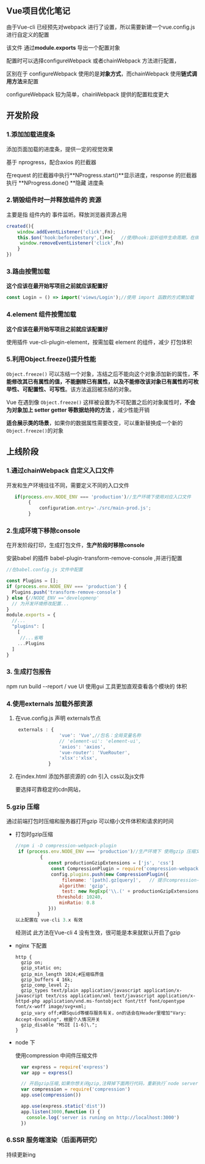 ## Vue项目优化笔记

由于Vue-cli 已经预先对webpack 进行了设置，所以需要新建一个vue.config.js进行自定义的配置

该文件 通过**module.exports** 导出一个配置对象

配置时可以选择configureWebpack 或者chainWebpack 方法进行配置，

区别在于 configureWebpack 使用的是**对象方式**，而chainWebpack  使用**链式调用方法**来配置

configureWebpack 较为简单，chainWebpack   提供的配置粒度更大

## 开发阶段

### 1.添加加载进度条 

添加页面加载的进度条，提供一定的视觉效果

基于 nprogress，配合axios 的拦截器

在request 的拦截器中执行**NProgress.start()**显示进度，response 的拦截器 执行 **NProgress.done() **隐藏  进度条

### 2.销毁组件时一并释放组件的 资源

主要是指 组件内的 事件监听。释放浏览器资源占用

```js
created(){
    window.addEventListener('click',Fn);
    this.$on('hook:beforeDestory',()=>{   //使用hook:监听组件生命周期，在绑定事件的时候就监听销毁生命周期，避免以往
     window.removeEventListener('click',Fn)
    }
})
```



### 3.路由按需加载

**这个应该在最开始写项目之前就应该配置好**

```js
const Login = () => import('views/Login');//使用 import 函数的方式懒加载
```



### 4.element 组件按需加载

**这个应该在最开始写项目之前就应该配置好**

使用插件 vue-cli-plugin-element，按需加载 element 的组件，减少 打包体积



### 5.利用Object.freeze()提升性能

`Object.freeze()` 可以冻结一个对象，冻结之后不能向这个对象添加新的属性，**不能修改其已有属性的值，不能删除已有属性，以及不能修改该对象已有属性的可枚举性、可配置性、可写性**。该方法返回被冻结的对象。

Vue 在遇到像 `Object.freeze()` 这样被设置为不可配置之后的对象属性时，**不会为对象加上 setter getter 等数据劫持的方法** ，减少性能开销

**适合展示类的场景**，如果你的数据属性需要改变，可以重新替换成一个新的 `Object.freeze()`的对象

## 上线阶段

### 1.通过chainWebpack  自定义入口文件

开发和生产环境往往不同，需要定义不同的入口文件

```js
   if(process.env.NODE_ENV === 'production')//生产环境下使用对应入口文件
        {
            configuration.entry='./src/main-prod.js';
        }
```





### 2.生成环境下移除console

在开发阶段打印，生成打包文件，**生产阶段时移除console**  

安装babel 的插件 babel-plugin-transform-remove-console ,并进行配置


```javascript
//在babel.config.js 文件中配置

const Plugins = [];
if (process.env.NODE_ENV === 'production') {
  Plugins.push('transform-remove-console')
} else {//NODE_ENV =='developmenp'
  // 为开发环境修改配置...
}
module.exports = {
  //...
  "plugins": [
    [
     //...省略
    ...Plugins
  ]
}
```



###  3. 生成打包报告

npm run build --report  /  vue UI  使用gui 工具更加直观查看各个模块的 体积

### 4.使用externals 加载外部资源

1. 在vue.config.js 声明 externals节点

   ```js
    externals : {
                   'vue': 'Vue',//包名：全局变量名称
                   // 'element-ui': 'element-ui',
                   'axios': 'axios',
                   'vue-router': 'VueRouter',
                   'xlsx':'xlsx',
               }
   ```
   
2. 在index.html 添加外部资源的 cdn 引入 css以及js文件

   要选择可靠稳定的cdn网站， 


### 5.gzip 压缩

通过前端打包时压缩和服务器打开gzip 可以缩小文件体积和请求的时间

- 打包时gzip压缩

  ```js
  //npm i -D compression-webpack-plugin
   if (process.env.NODE_ENV === 'production')//生产环境下 使用gzip 压缩文件
           {
              const productionGzipExtensions = ['js', 'css']
               const CompressionPlugin = require('compression-webpack-plugin')
               config.plugins.push(new CompressionPlugin({
                   filename: '[path].gz[query]',   // 提示compression-webpack-plugin@3.0.0的话asset改为filename
                  algorithm: 'gzip',
                   test: new RegExp('\\.(' + productionGzipExtensions.join('|') + ')$'),
                 threshold: 10240,
                  minRatio: 0.8
              }))
          }
  以上配置在 vue-cli 3.x 有效
  ```

  经测试 此方法在Vue-cli 4 没有生效，很可能是本来就默认开启了gzip

- nginx 下配置

  ```
  http {
    gzip on;
    gzip_static on;
    gzip_min_length 1024;#压缩临界值
    gzip_buffers 4 16k;
    gzip_comp_level 2;
    gzip_types text/plain application/javascript application/x-javascript text/css application/xml text/javascript application/x-httpd-php application/vnd.ms-fontobject font/ttf font/opentype font/x-woff image/svg+xml;
    gzip_vary off;#跟Squid等缓存服务有关，on的话会在Header里增加"Vary: Accept-Encoding"，根据个人情况开关
    gzip_disable "MSIE [1-6]\.";
  }
  
  ```

- node 下

  使用compression 中间件压缩文件

  ```js
    var express = require('express')
    var app = express()
  
    // 开启gzip压缩,如果你想关闭gzip,注释掉下面两行代码，重新执行`node server.js`
    var compression = require('compression')
    app.use(compression())
  
    app.use(express.static('dist'))
    app.listen(3000,function () {
      console.log('server is runing on http://localhost:3000')
    })
  
  ```

  

  

### 6.SSR 服务端渲染（后面再研究）

持续更新ing

<Vssue />
